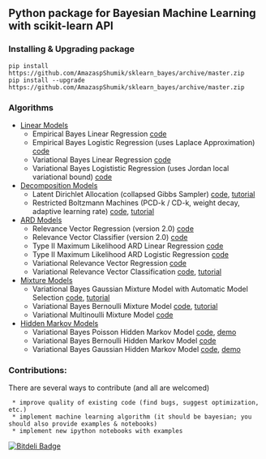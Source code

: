 ##                        Python package for Bayesian Machine Learning with scikit-learn API


### Installing & Upgrading package

    pip install https://github.com/AmazaspShumik/sklearn_bayes/archive/master.zip
    pip install --upgrade https://github.com/AmazaspShumik/sklearn_bayes/archive/master.zip

   
### Algorithms
 
* [Linear Models](https://github.com/AmazaspShumik/sklearn-bayes/blob/master/skbayes/linear_models)
     * Empirical Bayes Linear Regression [code](https://github.com/AmazaspShumik/sklearn-bayes/blob/master/skbayes/linear_models/bayes_linear.py)
     * Empirical Bayes Logistic Regression (uses Laplace Approximation)  [code](https://github.com/AmazaspShumik/sklearn-bayes/blob/master/skbayes/linear_models/bayes_logistic.py)
     * Variational Bayes Linear Regression  [code](https://github.com/AmazaspShumik/sklearn-bayes/blob/master/skbayes/linear_models/bayes_linear.py)
     * Variational Bayes Logististic Regression (uses Jordan local variational bound) [code](https://github.com/AmazaspShumik/sklearn-bayes/blob/master/skbayes/linear_models/bayes_logistic.py)
* [Decomposition Models](https://github.com/AmazaspShumik/sklearn-bayes/tree/master/skbayes/decomposition_models)
     * Latent Dirichlet Allocation (collapsed Gibbs Sampler) [code](https://github.com/AmazaspShumik/sklearn-bayes/blob/master/skbayes/decomposition_models/gibbs_lda_cython.pyx), [tutorial](https://github.com/AmazaspShumik/sklearn-bayes/blob/master/ipython_notebooks_tutorials/decomposition_models/example_lda.ipynb)
     * Restricted Boltzmann Machines (PCD-k / CD-k, weight decay, adaptive learning rate) [code](https://github.com/AmazaspShumik/sklearn-bayes/blob/master/skbayes/decomposition_models/rbm.py), [tutorial](https://github.com/AmazaspShumik/sklearn-bayes/blob/master/ipython_notebooks_tutorials/decomposition_models/rbm_demo.ipynb)
* [ARD Models](https://github.com/AmazaspShumik/sklearn-bayes/tree/master/skbayes/rvm_ard_models)
     * Relevance Vector Regression (version 2.0) [code](https://github.com/AmazaspShumik/sklearn-bayes/blob/master/skbayes/rvm_ard_models/fast_rvm.py)
     * Relevance Vector Classifier (version 2.0) [code](https://github.com/AmazaspShumik/sklearn-bayes/blob/master/skbayes/rvm_ard_models/fast_rvm.py)
     * Type II Maximum Likelihood ARD Linear Regression  [code](https://github.com/AmazaspShumik/sklearn-bayes/blob/master/skbayes/rvm_ard_models/fast_rvm.py)
     * Type II Maximum Likelihood ARD Logistic Regression  [code](https://github.com/AmazaspShumik/sklearn-bayes/blob/master/skbayes/rvm_ard_models/fast_rvm.py)
     * Variational Relevance Vector Regression [code](https://github.com/AmazaspShumik/sklearn_bayes/blob/master/skbayes/rvm_ard_models/vrvm.py)
     * Variational Relevance Vector Classification [code](https://github.com/AmazaspShumik/sklearn_bayes/blob/master/skbayes/rvm_ard_models/vrvm.py), [tutorial](https://github.com/AmazaspShumik/sklearn-bayes/blob/master/ipython_notebooks_tutorials/rvm_ard/vbard_classification.ipynb)
* [Mixture Models](https://github.com/AmazaspShumik/sklearn-bayes/blob/master/skbayes/mixture_models)
     * Variational Bayes Gaussian Mixture Model with Automatic Model Selection [code](https://github.com/AmazaspShumik/sklearn-bayes/blob/master/skbayes/mixture_models/mixture.py), [tutorial](https://github.com/AmazaspShumik/sklearn-bayes/blob/master/ipython_notebooks_tutorials/mixture_models/example_gaussian_mixture_with_ard.ipynb)
     * Variational Bayes Bernoulli Mixture Model [code](https://github.com/AmazaspShumik/sklearn-bayes/blob/master/skbayes/mixture_models/mixture.py), [tutorial](https://github.com/AmazaspShumik/sklearn-bayes/blob/master/ipython_notebooks_tutorials/mixture_models/example_bernoulli_mixture.ipynb)
     * Variational Multinoulli Mixture Model [code](https://github.com/AmazaspShumik/sklearn-bayes/blob/master/skbayes/mixture_models/mixture.py)
* [Hidden Markov Models](https://github.com/AmazaspShumik/sklearn-bayes/tree/master/skbayes/hidden_markov_models)
     * Variational Bayes Poisson Hidden Markov Model [code](https://github.com/AmazaspShumik/sklearn-bayes/blob/master/skbayes/hidden_markov_models/hmm.py), [demo](https://github.com/AmazaspShumik/sklearn-bayes/blob/master/ipython_notebooks_tutorials/hidden_markov_models/examples_hmm.ipynb)
     * Variational Bayes Bernoulli Hidden Markov Model [code](https://github.com/AmazaspShumik/sklearn-bayes/blob/master/skbayes/hidden_markov_models/hmm.py)
     * Variational Bayes Gaussian Hidden Markov Model [code](https://github.com/AmazaspShumik/sklearn-bayes/blob/master/skbayes/hidden_markov_models/hmm.py), [demo](https://github.com/AmazaspShumik/sklearn-bayes/blob/master/ipython_notebooks_tutorials/hidden_markov_models/examples_hmm.ipynb)

### Contributions:

There are several ways to contribute (and all are welcomed)

     * improve quality of existing code (find bugs, suggest optimization, etc.)
     * implement machine learning algorithm (it should be bayesian; you should also provide examples & notebooks)
     * implement new ipython notebooks with examples 


[![Bitdeli Badge](https://d2weczhvl823v0.cloudfront.net/AmazaspShumik/sklearn_bayes/trend.png)](https://bitdeli.com/free "Bitdeli Badge")

